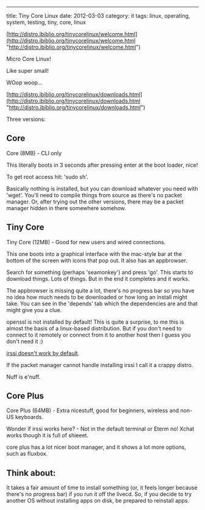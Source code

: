 ---
title: Tiny Core Linux
date: 2012-03-03
category: it
tags: linux, operating, system, testing, tiny, core, linux

[http://distro.ibiblio.org/tinycorelinux/welcome.html](http://distro.ibiblio.org/tinycorelinux/welcome.html "http://distro.ibiblio.org/tinycorelinux/welcome.html")

Micro Core Linux!

Like super small!

WOop woop...

[http://distro.ibiblio.org/tinycorelinux/downloads.html](http://distro.ibiblio.org/tinycorelinux/downloads.html "http://distro.ibiblio.org/tinycorelinux/downloads.html")

Three versions:

## Core

Core (8MB) - CLI only

This literally boots in 3 seconds after pressing enter at the boot loader, nice!

To get root access hit: 'sudo sh'.

Basically nothing is installed, but you can download whatever you need with 'wget'. You'll need to compile things from source as there's no packet manager. Or, after trying out the other versions, there may be a packet manager hidden in there somewhere somehow.

## Tiny Core

Tiny Core (12MB) - Good for new users and wired connections.

This one boots into a graphical interface with the mac-style bar at the bottom of the screen with icons that pop out. It also has an appbrowser.

Search for something (perhaps 'seamonkey') and press 'go'. This starts to download things. Lots of things. But in the end it completes and it works.

The appbrowser is missing quite a lot, there's no progress bar so you have no idea how much needs to be downloaded or how long an install might take. You can see in the 'depends' tab which the dependencies are and that might give you a clue.

openssl is not installed by default! This is quite a surprise, to me this is almost the basis of a linux-based distribution. But if you don't need to connect to it remotely or connect from it to another host then I guess you don't need it :)

[irssi doesn't work by default](http://forum.tinycorelinux.net/index.php?topic=12252.0).

If the packet manager cannot handle installing irssi I call it a crappy distro.

Nuff is e'nuff.

## Core Plus

Core Plus (64MB) - Extra nicestuff, good for beginners, wireless and non-US keyboards.

Wonder if irssi works here? - Not in the default terminal or Eterm no! Xchat works though it is full of shieeet.

core plus has a lot nicer boot manager, and it shows a lot more options, such as fluxbox.

## Think about:

It takes a fair amount of time to install something (or, it feels longer because there's no progress bar) if you run it off the livecd. So, if you decide to try another OS without installing apps on disk, be prepared to reinstall apps.

